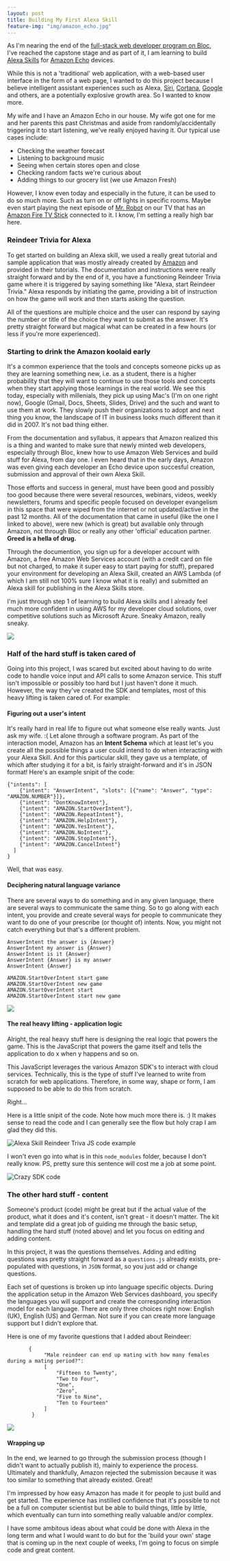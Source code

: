 ```yaml
---
layout: post
title: Building My First Alexa Skill
feature-img: "img/amazon_echo.jpg"
---
```


As I'm nearing the end of the [full-stack web developer program on Bloc](https://www.bloc.io/web-developer-career-track), I've reached the capstone stage and as part of it, I am learning to build [Alexa Skills](https://developer.amazon.com/public/solutions/alexa/alexa-skills-kit/getting-started-guide) for [Amazon Echo](https://www.amazon.com/gp/product/B01E6AO69U?tag=googhydr-20&hvadid=178760267665&hvpos=1t1&hvexid=&hvnetw=g&hvrand=11045156873175209291&hvpone=&hvptwo=&hvqmt=e&hvdev=c&ref=pd_sl_4azkexk7h5_e) devices. 

While this is not a 'traditional' web application, with a web-based user interface in the form of a web page, I wanted to do this project because I believe intelligent assistant experiences such as Alexa, [Siri](http://www.apple.com/ios/siri/), [Cortana](https://www.microsoft.com/en-us/mobile/experiences/cortana/), [Google](https://assistant.google.com/) and others, are a potentially explosive growth area.  So I wanted to know more.  

My wife and I have an Amazon Echo in our house. My wife got one for me and her parents this past Christmas and aside from randomly/accidentally triggering it to start listening, we've really enjoyed having it.  Our typical use cases include:
- Checking the weather forecast
- Listening to background music
- Seeing when certain stores open and close
- Checking random facts we're curious about
- Adding things to our grocery list (we use Amazon Fresh)

However, I know even today and especially in the future, it can be used to do so much more.  Such as turn on or off lights in specific rooms.  Maybe even start playing the next episode of [Mr. Robot](http://www.imdb.com/title/tt4158110/) on our TV that has an [Amazon Fire TV Stick](https://www.amazon.com/All-New-Fire-TV-Stick-With-Alexa-Voice-Remote-Streaming-Media-Player/dp/B00ZV9RDKK) connected to it. I know, I'm setting a really high bar here. 

### Reindeer Trivia for Alexa

To get started on building an Alexa skill, we used a really great tutorial and sample application that was mostly already created by [Amazon](https://github.com/alexa/skill-sample-nodejs-trivia) and provided in their tutorials.  The documentation and instructions were really straight forward and by the end of it, you have a functioning Reindeer Trivia game where it is triggered by saying something like "Alexa, start Reindeer Trivia."  Alexa responds by initiating the game, providing a bit of instruction on how the game will work and then starts asking the question.  

All of the questions are multiple choice and the user can respond by saying the number or title of the choice they want to submit as the answer. It's pretty straight forward but magical what can be created in a few hours (or less if you're more experienced).

### Starting to drink the Amazon koolaid early

It's a common experience that the tools and concepts someone picks up as they are learning  something new, i.e. as a student, there is a higher probability that they will want to continue to use those tools and concepts when they start applying those learnings in the real world.  We see this today, especially with millenials, they pick up using Mac's (I'm on one right now), Google (Gmail, Docs, Sheets, Slides, Drive) and the such and want to use them at work.  They slowly push their organizations to adopt and next thing you know, the landscape of IT in business looks much different than it did in 2007.  It's not bad thing either.   

From the documentation and syllabus, it appears that Amazon realized this is a thing and wanted to make sure that newly minted web developers, especially through Bloc, knew how to use Amazon Web Services and build stuff for Alexa, from day one.  I even heard that in the early days, Amazon was even giving each developer an Echo device upon succesful creation, submission and approval of their own Alexa Skill.  

Those efforts and success in general, must have been good and possibly too good because there were several resources, webinars, videos, weekly newsletters, forums and specific people focused on developer evangelism in this space that were wiped from the internet or not updated/active in the past 12 months.  All of the documentation that came in useful (like the one I linked to above), were new (which is great) but available only through Amazon, not through Bloc or really any other 'official' education partner.  **Greed is a hella of drug.**

Through the documention, you sign up for a developer account with Amazon, a free Amazon Web Services account (with a credit card on file but not charged, to make it super easy to start paying for stuff), prepared your environment for developing an Alexa Skill, created an AWS Lambda (of which I am still not 100% sure I know what it is really) and submitted an Alexa skill for publishing in the Alexa Skills store.  

I'm just through step 1 of learning to build Alexa skills and I already feel much more confident in using AWS for my developer cloud solutions, over competitive solutions such as Microsoft Azure.  Sneaky Amazon, really sneaky.

![](https://media0.giphy.com/media/IteKtmQg9gP4I/giphy.gif)

### Half of the hard stuff is taken cared of

Going into this project, I was scared but excited about having to do write code to handle voice input and API calls to some Amazon service.  This stuff isn't impossible or possibly  too hard but I just haven't done it much.  However, the way they've created the SDK and templates, most of this heavy lifting is taken cared of.  For example:

#### Figuring out a user's intent

It's really hard in real life to figure out what someone else really wants.  Just ask my wife.  :(  Let alone through a software program.  As part of the interaction model, Amazon has an **Intent Schema** which at least let's you create all the possible things a user could intend to do when interacting with your Alexa Skill.  And for this particular skill, they gave us a template, of which after studying it for a bit, is fairly straight-forward and it's in JSON format!  Here's an example snipit of the code:

```
{"intents": [
    {"intent": "AnswerIntent", "slots": [{"name": "Answer", "type": "AMAZON.NUMBER"}]},
    {"intent": "DontKnowIntent"},
    {"intent": "AMAZON.StartOverIntent"},
    {"intent": "AMAZON.RepeatIntent"},
    {"intent": "AMAZON.HelpIntent"},
    {"intent": "AMAZON.YesIntent"},
    {"intent": "AMAZON.NoIntent"},
    {"intent": "AMAZON.StopIntent"},
    {"intent": "AMAZON.CancelIntent"}
  ]
}
```

Well, that was easy.

#### Deciphering natural language variance

There are several ways to do something and in any given language, there are several ways to communicate the same thing.  So to go along with each intent, you provide and create several ways for people to communicate they want to do one of your prescribe (or thought of) intents.  Now, you might not catch everything but that's a different problem.

```
AnswerIntent the answer is {Answer}
AnswerIntent my answer is {Answer}
AnswerIntent is it {Answer}
AnswerIntent {Answer} is my answer
AnswerIntent {Answer}

AMAZON.StartOverIntent start game
AMAZON.StartOverIntent new game
AMAZON.StartOverIntent start
AMAZON.StartOverIntent start new game
```

![](https://media1.giphy.com/media/zcCGBRQshGdt6/giphy.gif)

#### The real heavy lifting - application logic

Alright, the real heavy stuff here is designing the real logic that powers the game.  This is the JavaScript that powers the game itself and tells the application to do x when y happens and so on.  

This JavaScript leverages the various Amazon SDK's to interact with cloud services.  Technically, this is the type of stuff I've learned to write from scratch for web applications.  Therefore, in some way, shape or form, I am supposed to be able to do this from scratch.

Right...

Here is a little snipit of the code.  Note how much more there is.  :)  It makes sense to read the code and I can generally see the flow but holy crap I am glad they did this.  

![Alexa Skill Reindeer Triva JS code example](/img/Reindeer_game_code_screenshot.png)

I won't even go into what is in this `node_modules` folder, because I don't really know. PS, pretty sure this sentence will cost me a job at some point. 

![Crazy SDK code](/img/Reindeer-game-crazy-code.png)

### The other hard stuff - content

Someone's product (code) might be great but if the actual value of the product, what it does and it's content, isn't great - it doesn't matter.  The kit and template did a great job of guiding me through the basic setup, handling the hard stuff (noted above) and let you focus on editing and adding content.

In this project, it was the questions themselves.  Adding and editing questions was pretty straight forward as a `questions.js` already exists, pre-populated with questions, in `JSON` format, so you just add or change questions.

Each set of questions is broken up into language specific objects.  During the application setup in the Amazon Web Services dashboard, you specify the languages you will support and create the corresponding interaction model for each language.  There are only three choices right now: English (UK), English (US) and German.  Not sure if you can create more language support but I didn't explore that.

Here is one of my favorite questions that I added about Reindeer:

```
       {
            "Male reindeer can end up mating with how many females during a mating period?":
            [
                "Fifteen to Twenty",
                "Two to Four",
                "One",
                "Zero",
                "Five to Nine",
                "Ten to Fourteen"
            ]
        }
```

![](https://media1.giphy.com/media/1000fHsBSKSL6w/giphy.gif)


#### Wrapping up

In the end, we learned to go through the submission process (though I didn't want to actually publish it), mainly to experience the process.  Ultimately and thankfully, Amazon rejected the submission because it was too similar to something that already existed.  Great!  

I'm impressed by how easy Amazon has made it for people to just build and get started. The experience has instilled confidence that it's possible to not be a full on computer scientist but be able to build things, little by little, which eventually can turn into something really valuable and/or complex. 

I have some ambitous ideas about what could be done with Alexa in the long term and what I would want to do but for the 'build your own' stage that is coming up in the next couple of weeks, I'm going to focus on simple code and great content.